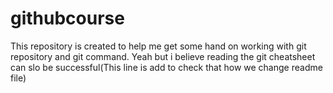 # githubcourse
This repository is created to help me get some hand on working with git repository and git command.
Yeah but i believe reading the git cheatsheet can slo be successful(This line is add to check that how we change readme file)
